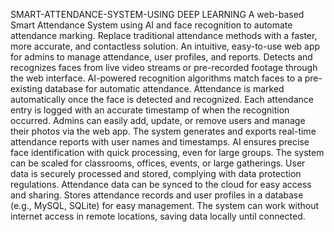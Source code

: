 SMART-ATTENDANCE-SYSTEM-USING DEEP LEARNING
    A web-based Smart Attendance System using AI and face recognition to automate attendance marking.
   Replace traditional attendance methods with a faster, more accurate, and contactless solution.
  An intuitive, easy-to-use web app for admins to manage attendance, user profiles, and reports.
    Detects and recognizes faces from live video streams or pre-recorded footage through the web interface.
    AI-powered recognition algorithms match faces to a pre-existing database for automatic attendance.
  Attendance is marked automatically once the face is detected and recognized.
  Each attendance entry is logged with an accurate timestamp of when the recognition occurred.
   Admins can easily add, update, or remove users and manage their photos via the web app.
    The system generates and exports real-time attendance reports with user names and timestamps.
   AI ensures precise face identification with quick processing, even for large groups.
  The system can be scaled for classrooms, offices, events, or large gatherings.
    User data is securely processed and stored, complying with data protection regulations.
   Attendance data can be synced to the cloud for easy access and sharing.
  Stores attendance records and user profiles in a database (e.g., MySQL, SQLite) for easy management.
     The system can work without internet access in remote locations, saving data locally until connected.

